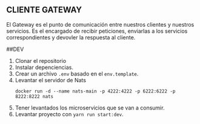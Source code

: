 ## CLIENTE GATEWAY
El Gateway es el punto de comunicación entre nuestros clientes y nuestros servicios.
Es el encargado de recibir peticiones, enviarlas a los servicios correspondientes y devovler la respuesta al cliente.



##DEV

1. Clonar el repositorio
2. Instalar depenciencias.
3. Crear un archivo `.env` basado en el `env.template`.
4. Levantar el servidor de Nats
    ```
    docker run -d --name nats-main -p 4222:4222 -p 6222:6222 -p 8222:8222 nats
    ```
5. Tener levantados los microservicios que se van a consumir.
6. Levantar proyecto con `yarn run start:dev`.

